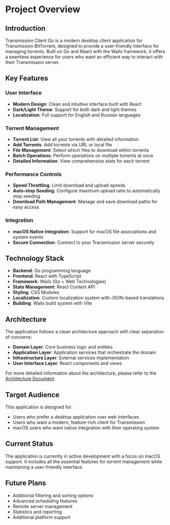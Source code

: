 # Project Overview

## Introduction

Transmission Client Go is a modern desktop client application for Transmission BitTorrent, designed to provide a user-friendly interface for managing torrents. Built on Go and React with the Wails framework, it offers a seamless experience for users who want an efficient way to interact with their Transmission server.

## Key Features

### User Interface

- **Modern Design**: Clean and intuitive interface built with React
- **Dark/Light Theme**: Support for both dark and light themes
- **Localization**: Full support for English and Russian languages

### Torrent Management

- **Torrent List**: View all your torrents with detailed information
- **Add Torrents**: Add torrents via URL or local file
- **File Management**: Select which files to download within torrents
- **Batch Operations**: Perform operations on multiple torrents at once
- **Detailed Information**: View comprehensive stats for each torrent

### Performance Controls

- **Speed Throttling**: Limit download and upload speeds
- **Auto-stop Seeding**: Configure maximum upload ratio to automatically stop seeding
- **Download Path Management**: Manage and save download paths for easy access

### Integration

- **macOS Native Integration**: Support for macOS file associations and system events
- **Secure Connection**: Connect to your Transmission server securely

## Technology Stack

- **Backend**: Go programming language
- **Frontend**: React with TypeScript
- **Framework**: Wails (Go + Web Technologies)
- **State Management**: React Context API
- **Styling**: CSS Modules
- **Localization**: Custom localization system with JSON-based translations
- **Building**: Wails build system with Vite

## Architecture

The application follows a clean architecture approach with clear separation of concerns:

- **Domain Layer**: Core business logic and entities
- **Application Layer**: Application services that orchestrate the domain
- **Infrastructure Layer**: External services implementation
- **User Interface Layer**: React components and views

For more detailed information about the architecture, please refer to the [Architecture Document](architecture.md).

## Target Audience

This application is designed for:

- Users who prefer a desktop application over web interfaces
- Users who want a modern, feature-rich client for Transmission
- macOS users who want native integration with their operating system

## Current Status

The application is currently in active development with a focus on macOS support. It includes all the essential features for torrent management while maintaining a user-friendly interface.

## Future Plans

- Additional filtering and sorting options
- Advanced scheduling features
- Remote server management
- Statistics and reporting
- Additional platform support